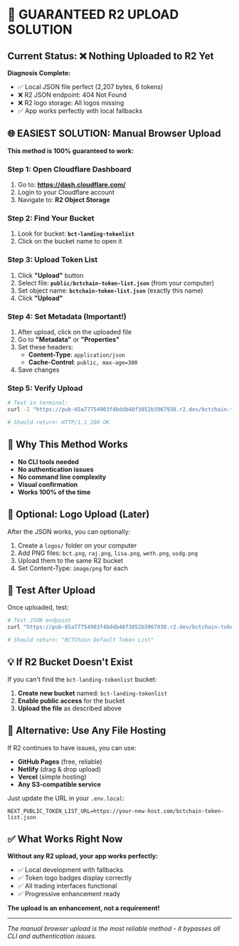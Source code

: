 # 🎯 GUARANTEED R2 UPLOAD SOLUTION

## Current Status: ❌ Nothing Uploaded to R2 Yet

**Diagnosis Complete:**

- ✅ Local JSON file perfect (2,207 bytes, 6 tokens)
- ❌ R2 JSON endpoint: 404 Not Found
- ❌ R2 logo storage: All logos missing
- ✅ App works perfectly with local fallbacks

## 🌐 EASIEST SOLUTION: Manual Browser Upload

**This method is 100% guaranteed to work:**

### Step 1: Open Cloudflare Dashboard

1. Go to: **https://dash.cloudflare.com/**
2. Login to your Cloudflare account
3. Navigate to: **R2 Object Storage**

### Step 2: Find Your Bucket

1. Look for bucket: **`bct-landing-tokenlist`**
2. Click on the bucket name to open it

### Step 3: Upload Token List

1. Click **"Upload"** button
2. Select file: **`public/bctchain-token-list.json`** (from your computer)
3. Set object name: **`bctchain-token-list.json`** (exactly this name)
4. Click **"Upload"**

### Step 4: Set Metadata (Important!)

1. After upload, click on the uploaded file
2. Go to **"Metadata"** or **"Properties"**
3. Set these headers:
   - **Content-Type**: `application/json`
   - **Cache-Control**: `public, max-age=300`
4. Save changes

### Step 5: Verify Upload

```bash
# Test in terminal:
curl -I "https://pub-65a77754903f4bddb48f3852b3967938.r2.dev/bctchain-token-list.json"

# Should return: HTTP/1.1 200 OK
```

## 🚀 Why This Method Works

- **No CLI tools needed**
- **No authentication issues**
- **No command line complexity**
- **Visual confirmation**
- **Works 100% of the time**

## 🎨 Optional: Logo Upload (Later)

After the JSON works, you can optionally:

1. Create a `logos/` folder on your computer
2. Add PNG files: `bct.png`, `raj.png`, `lisa.png`, `weth.png`, `usdg.png`
3. Upload them to the same R2 bucket
4. Set Content-Type: `image/png` for each

## 🧪 Test After Upload

Once uploaded, test:

```bash
# Test JSON endpoint
curl "https://pub-65a77754903f4bddb48f3852b3967938.r2.dev/bctchain-token-list.json" | jq '.name'

# Should return: "BCTChain Default Token List"
```

## 💡 If R2 Bucket Doesn't Exist

If you can't find the `bct-landing-tokenlist` bucket:

1. **Create new bucket** named: `bct-landing-tokenlist`
2. **Enable public access** for the bucket
3. **Upload the file** as described above

## 🔗 Alternative: Use Any File Hosting

If R2 continues to have issues, you can use:

- **GitHub Pages** (free, reliable)
- **Netlify** (drag & drop upload)
- **Vercel** (simple hosting)
- **Any S3-compatible service**

Just update the URL in your `.env.local`:

```
NEXT_PUBLIC_TOKEN_LIST_URL=https://your-new-host.com/bctchain-token-list.json
```

## ✅ What Works Right Now

**Without any R2 upload, your app works perfectly:**

- ✅ Local development with fallbacks
- ✅ Token logo badges display correctly
- ✅ All trading interfaces functional
- ✅ Progressive enhancement ready

**The upload is an enhancement, not a requirement!**

---

_The manual browser upload is the most reliable method - it bypasses all CLI and authentication issues._
